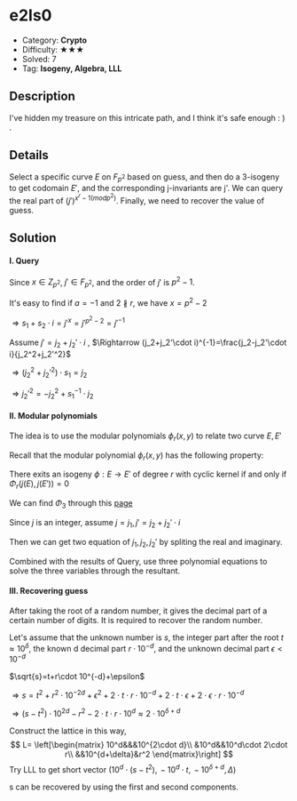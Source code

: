 # e2Is0

+ Category: **Crypto**
+ Difficulty: ★★★
+ Solved: 7
+ Tag: **Isogeny, Algebra, LLL**

## Description

I've hidden my treasure on this intricate path, and I think it's safe enough : ) .

## Details

Select a specific curve $E$ on $F_{p^2}$ based on guess, and then do a 3-isogeny to get codomain $E'$, and the corresponding j-invariants are j'. We can query the real part of $(j')^{x^r-1(mod p^2)}$. Finally, we need to recover the value of guess. 

## Solution

#### I. Query

Since  $x\in Z_{p^2}$,  $j'\in F_{p^2}$, and the order of $j'$ is $p^2-1$.

It's easy to find if $a=-1$ and $2\nparallel r$, we have $x=p^2-2$

$\Rightarrow s_1+s_2\cdot i=j'^x=j'^{p^2-2}=j'^{-1}$

Assume $j'=j_2+j_2'\cdot i$ , $\Rightarrow (j_2+j_2'\cdot i)^{-1}=\frac{j_2-j_2'\cdot i}{j_2^2+j_2'^2}$

$\Rightarrow (j_2^2+j_2'^2)\cdot s_1=j_2$

$\Rightarrow j_2'^2=-j_2^2+s_1^{-1}\cdot j_2$

#### II. Modular polynomials

The idea is to use the modular polynomials $\phi_r(x,y)$ to relate two curve $E,E'$

Recall that the modular polynomial $\phi_r(x,y)$ has the following property:

There exits an isogeny $\phi:E\rightarrow E'$ of degree $r$ with cyclic kernel if and only if  $\Phi_r(j(E),j(E'))=0$ 

We can find $\Phi_3$ through this [page](https://math.mit.edu/~drew/ClassicalModPolys.html)

Since $j$ is an integer, assume $j=j_1,j'=j_2+j_2'\cdot i$ 

Then we can get two equation of $j_1,j_2,j_2'$ by spliting the real and imaginary. 

Combined with the results of Query, use three polynomial equations to solve the three variables through the resultant. 

#### III. Recovering guess

After taking the root of a random number, it gives the decimal part of a certain number of digits. It is required to recover the random number.

Let's assume that the unknown number is $s$, the integer part after the root $t\approx10^{\delta}$, the known d decimal part $r\cdot 10^{-d}$, and the unknown decimal part $\epsilon< 10^{-d}$

$\sqrt{s}=t+r\cdot 10^{-d}+\epsilon$

$\Rightarrow s=t^2+r^2\cdot 10^{-2d}+\epsilon^2+2\cdot t\cdot r\cdot 10^{-d}+2\cdot t\cdot \epsilon +2\cdot \epsilon \cdot r\cdot 10^{-d}$

$\Rightarrow (s-t^2)\cdot 10^{2d}-r^2-2\cdot t\cdot r\cdot 10^d\approx2\cdot 10^{\delta+d}$

Construct the lattice in this way,
$$
L=
\left[\begin{matrix}
10^d&&&10^{2\cdot d}\\
&10^d&&10^d\cdot 2\cdot r\\
&&10^{d+\delta}&r^2
\end{matrix}\right]
$$
Try LLL to get short vector $(10^d\cdot (s-t^2),\,-10^d\cdot t,\,-10^{\delta+d},\,\Delta)$

s can be recovered by using the first and second components. 
